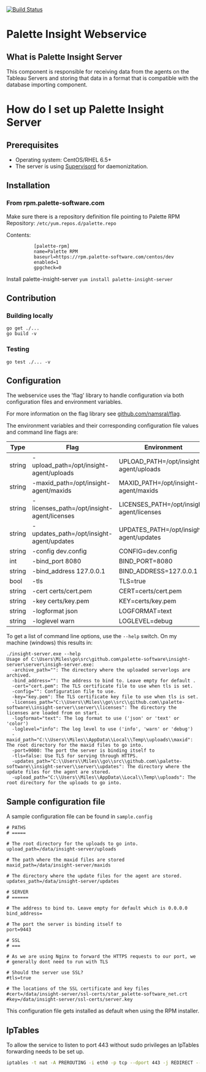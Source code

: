 [![Build Status](https://travis-ci.com/palette-software/insight-server.svg?token=qWG5FJDvsjLrsJpXgxSJ&branch=master)](https://travis-ci.com/palette-software/insight-server)

# Palette Insight Webservice

## What is Palette Insight Server

This component is responsible for receiving data from the agents on the Tableau Servers and storing that data in a format that is compatible with the database importing component.

# How do I set up Palette Insight Server

## Prerequisites

  * Operating system: CentOS/RHEL 6.5+
  * The server is using [Supervisord](http://supervisord.org/installing.html#installing-to-a-system-with-internet-access) for daemonizitation.

## Installation

### From rpm.palette-software.com

Make sure there is a repository definition file pointing to Palette RPM Repository:
```/etc/yum.repos.d/palette.repo```

Contents:
```
          [palette-rpm]
          name=Palette RPM
          baseurl=https://rpm.palette-software.com/centos/dev
          enabled=1
          gpgcheck=0
```

Install palette-insight-server
```yum install palette-insight-server```

## Contribution

### Building locally

```
go get ./...
go build -v
```

### Testing

```go test ./... -v``` 

## Configuration

The webservice uses the 'flag' library to handle configuration via both configuration files and environment variables.

For more information on the flag library see [github.com/namsral/flag](https://github.com/namsral/flag).

The environment variables and their corresponding configuration file values and command line flags are:

| Type   | Flag                                       | Environment                               | File                                      |
|--------|--------------------------------------------|-------------------------------------------|-------------------------------------------|
| string | -upload_path=/opt/insight-agent/uploads    | UPLOAD_PATH=/opt/insight-agent/uploads    | upload_path=/opt/insight-agent/uploads    |
| string | -maxid_path=/opt/insight-agent/maxids      | MAXID_PATH=/opt/insight-agent/maxids      | maxid_path=/opt/insight-agent/maxids      |
| string | -licenses_path=/opt/insight-agent/licenses | LICENSES_PATH=/opt/insight-agent/licenses | licenses_path=/opt/insight-agent/licenses |
| string | -updates_path=/opt/insight-agent/updates   | UPDATES_PATH=/opt/insight-agent/updates   | updates_path=/opt/insight-agent/updates
| string | -config dev.config                         | CONFIG=dev.config                         | config=dev.config                         |
| int    | -bind_port 8080                            | BIND_PORT=8080                            | bind_port=8080                            |
| string | -bind_address 127.0.0.1                    | BIND_ADDRESS=127.0.0.1                    | bind_address=127.0.0.1                    |
| bool   | -tls                                       | TLS=true                                  | tls=true                                  |
| string | -cert certs/cert.pem                       | CERT=certs/cert.pem                       | cert=certs/cert.pem                       |
| string | -key certs/key.pem                         | KEY=certs/key.pem                         | key=certs/key.pem                         |
| string | -logformat json                            | LOGFORMAT=text                            | logformat=color                           |
| string | -loglevel warn                             | LOGLEVEL=debug                            | loglevel=info                             |

To get a list of command line options, use the ```--help``` switch. On my machine (windows) this results in:

```
./insight-server.exe --help
Usage of C:\Users\Miles\go\src\github.com\palette-software\insight-server\server\insigh-server.exe:
  -archive_path="": The directory where the uploaded serverlogs are archived.
  -bind_address="": The address to bind to. Leave empty for default .
  -cert="cert.pem": The TLS certificate file to use when tls is set.
  -config="": Configuration file to use.
  -key="key.pem": The TLS certificate key file to use when tls is set.
  -licenses_path="C:\\Users\\Miles\\go\\src\\github.com\\palette-software\\insight-server\\server\\licenses": The directory the licenses are loaded from on start.
  -logformat="text": The log format to use ('json' or 'text' or 'color')
  -loglevel="info": The log level to use ('info', 'warn' or 'debug')
  -maxid_path="C:\\Users\\Miles\\AppData\\Local\\Temp\\uploads\\maxid": The root directory for the maxid files to go into.
  -port=9000: The port the server is binding itself to
  -tls=false: Use TLS for serving through HTTPS.
  -updates_path="C:\\Users\\Miles\\go\\src\\github.com\\palette-software\\insight-server\\server\\updates": The directory where the update files for the agent are stored.
  -upload_path="C:\\Users\\Miles\\AppData\\Local\\Temp\\uploads": The root directory for the uploads to go into.
```

## Sample configuration file

A sample configuration file can be found in ```sample.config```

```
# PATHS
# =====

# The root directory for the uploads to go into.
upload_path=/data/insight-server/uploads

# The path where the maxid files are stored
maxid_path=/data/insight-server/maxids

# The directory where the update files for the agent are stored.
updates_path=/data/insight-server/updates

# SERVER
# ======

# The address to bind to. Leave empty for default which is 0.0.0.0
bind_address=

# The port the server is binding itself to
port=9443

# SSL
# ===

# As we are using Nginx to forward the HTTPS requests to our port, we
# generally dont need to run with TLS

# Should the server use SSL?
#tls=true

# The locations of the SSL certificate and key files
#cert=/data/insight-server/ssl-certs/star_palette-software_net.crt
#key=/data/insight-server/ssl-certs/server.key

```

This configuration file gets installed as default when using the RPM installer.

## IpTables

To allow the service to listen to port 443 without sudo privileges an IpTables forwarding needs to be set up.

```bash
iptables -t nat -A PREROUTING -i eth0 -p tcp --dport 443 -j REDIRECT --to-port 9443
```

